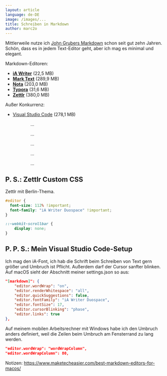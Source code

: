 ```yaml
---
layout: article
language: de-DE
image: /images/...
title: Schreiben in Markdown
author: marc2o
---
```


Mittlerweile nutze ich [John Grubers Markdown](https://daringfireball.net/projects/markdown/) schon seit gut zehn Jahren. Schön, dass es in jedem Text-Editor geht, aber ich mag es minimal und elegant.

Markdown-Editoren:
* **[iA Writer](https://ia.net/de/writer)** (22,5 MB)
* **[Mark Text](https://marktext.app)** (289,9 MB)
* **[Nota](https://nota.md)** (203,0 MB)
* **[Typora](https://www.typora.io)** (31,6 MB)
* **[Zettlr](https://zettlr.com)** (380,0 MB)

Außer Konkurrenz:
* [Visual Studio Code](https://code.visualstudio.com/) (278,1 MB)

<figure class="gallery">
    <!-- editor screenshots -->
    <figure><img src="/images/ia-writer-screenshot.jpg" alt=""><figcaption><em>...</em></figcaption></figure>
    <figure><img src="/images/mark-text-screenshot.jpg" alt=""><figcaption><em>...</em></figcaption></figure>
    <figure><img src="/images/nota-screenshot.jpg" alt=""><figcaption><em>...</em></figcaption></figure>
    <figure><img src="/images/typora-screenshot.jpg" alt=""><figcaption><em>...</em></figcaption></figure>
    <figure><img src="/images/zettlr-screenshot.jpg" alt=""><figcaption><em>...</em></figcaption></figure>
</figure>

## P. S.: Zettlr Custom CSS

Zettlr mit Berlin-Thema.

```css
#editor {
  font-size: 112% !important;
  font-family: "iA Writer Duospace" !important;
}

::-webkit-scrollbar {
	display: none;
}
```

## P. P. S.: Mein Visual Studio Code-Setup

Ich mag den iA-Font, ich hab die Schrift beim Schreiben von Text gern größer und Umbruch ist Pflicht. Außerdem darf der Cursor sanfter blinken. Auf macOS sieht der Abschnitt meiner settings.json so aus:

```json
"[markdown]": {
    "editor.wordWrap": "on",
    "editor.renderWhitespace": "all",
    "editor.quickSuggestions": false,
    "editor.fontFamily": "iA Writer Duospace",
    "editor.fontSize": 17,
    "editor.cursorBlinking": "phase",
    "editor.links": true
},
```
Auf meinem mobilen Arbeitsrechner mit Windows habe ich den Umbruch anders definiert, weil die Zeilen beim Umbruch am Fensterrand zu lang werden.

```json
"editor.wordWrap": "wordWrapColumn",
"editor.wordWrapColumn": 80,
```

Notizen: https://www.maketecheasier.com/best-markdown-editors-for-macos/